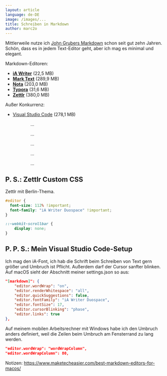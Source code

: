 ```yaml
---
layout: article
language: de-DE
image: /images/...
title: Schreiben in Markdown
author: marc2o
---
```


Mittlerweile nutze ich [John Grubers Markdown](https://daringfireball.net/projects/markdown/) schon seit gut zehn Jahren. Schön, dass es in jedem Text-Editor geht, aber ich mag es minimal und elegant.

Markdown-Editoren:
* **[iA Writer](https://ia.net/de/writer)** (22,5 MB)
* **[Mark Text](https://marktext.app)** (289,9 MB)
* **[Nota](https://nota.md)** (203,0 MB)
* **[Typora](https://www.typora.io)** (31,6 MB)
* **[Zettlr](https://zettlr.com)** (380,0 MB)

Außer Konkurrenz:
* [Visual Studio Code](https://code.visualstudio.com/) (278,1 MB)

<figure class="gallery">
    <!-- editor screenshots -->
    <figure><img src="/images/ia-writer-screenshot.jpg" alt=""><figcaption><em>...</em></figcaption></figure>
    <figure><img src="/images/mark-text-screenshot.jpg" alt=""><figcaption><em>...</em></figcaption></figure>
    <figure><img src="/images/nota-screenshot.jpg" alt=""><figcaption><em>...</em></figcaption></figure>
    <figure><img src="/images/typora-screenshot.jpg" alt=""><figcaption><em>...</em></figcaption></figure>
    <figure><img src="/images/zettlr-screenshot.jpg" alt=""><figcaption><em>...</em></figcaption></figure>
</figure>

## P. S.: Zettlr Custom CSS

Zettlr mit Berlin-Thema.

```css
#editor {
  font-size: 112% !important;
  font-family: "iA Writer Duospace" !important;
}

::-webkit-scrollbar {
	display: none;
}
```

## P. P. S.: Mein Visual Studio Code-Setup

Ich mag den iA-Font, ich hab die Schrift beim Schreiben von Text gern größer und Umbruch ist Pflicht. Außerdem darf der Cursor sanfter blinken. Auf macOS sieht der Abschnitt meiner settings.json so aus:

```json
"[markdown]": {
    "editor.wordWrap": "on",
    "editor.renderWhitespace": "all",
    "editor.quickSuggestions": false,
    "editor.fontFamily": "iA Writer Duospace",
    "editor.fontSize": 17,
    "editor.cursorBlinking": "phase",
    "editor.links": true
},
```
Auf meinem mobilen Arbeitsrechner mit Windows habe ich den Umbruch anders definiert, weil die Zeilen beim Umbruch am Fensterrand zu lang werden.

```json
"editor.wordWrap": "wordWrapColumn",
"editor.wordWrapColumn": 80,
```

Notizen: https://www.maketecheasier.com/best-markdown-editors-for-macos/